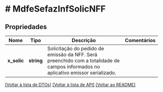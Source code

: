 # # MdfeSefazInfSolicNFF

## Propriedades

Nome | Tipo | Descrição | Comentários
------------ | ------------- | ------------- | -------------
**x_solic** | **string** | Solicitação do pedido de emissão da NFF.  Será preenchido com a totalidade de campos informados no aplicativo emissor serializado. |

[[Voltar à lista de DTOs]](../../README.md#models) [[Voltar à lista de API]](../../README.md#endpoints) [[Voltar ao README]](../../README.md)

